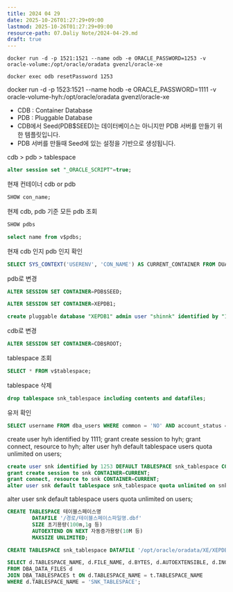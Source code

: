 ```yaml
---
title: 2024 04 29
date: 2025-10-26T01:27:29+09:00
lastmod: 2025-10-26T01:27:29+09:00
resource-path: 07.Daliy Note/2024-04-29.md
draft: true
---
```

```shell
docker run -d -p 1521:1521 --name odb -e ORACLE_PASSWORD=1253 -v oracle-volume:/opt/oracle/oradata gvenzl/oracle-xe
```

```shell
docker exec odb resetPassword 1253
```

docker run -d -p 1523:1521 --name hodb -e ORACLE_PASSWORD=1111 -v oracle-volume-hyh:/opt/oracle/oradata gvenzl/oracle-xe

- CDB : Container Database
- PDB : Pluggable Database
- CDB에서 Seed(PDB$SEED)는 데이터베이스는 아니지만 PDB 서버를 만들기 위한 템플릿입니다.
- PDB 서버를 만들때 Seed에 있는 설정을 기반으로 생성됩니다.

cdb > pdb > tablespace

```sql
alter session set "_ORACLE_SCRIPT"=true;
```

현재 컨테이너 cdb or pdb
```sql
SHOW con_name;
```

현제 cdb, pdb 기준 모든 pdb 조회
```sql
SHOW pdbs
```

```sql
select name from v$pdbs;
```

현재 cdb 인지 pdb 인지 확인
```sql
SELECT SYS_CONTEXT('USERENV', 'CON_NAME') AS CURRENT_CONTAINER FROM DUAL;
```

pdb로 변경
```sql
ALTER SESSION SET CONTAINER=PDB$SEED;
```

```sql
ALTER SESSION SET CONTAINER=XEPDB1; 
```

```sql
create pluggable database "XEPDB1" admin user "shinnk" identified by "1253";
```
cdb로 변경
```sql
ALTER SESSION SET CONTAINER=CDB$ROOT;
```

tablespace 조회
```sql
SELECT * FROM v$tablespace;
```

tablespace 삭제
```sql
drop tablespace snk_tablespace including contents and datafiles;
```

유저 확인
```sql
SELECT username FROM dba_users WHERE common = 'NO' AND account_status = 'OPEN';
```

create user hyh identified by 1111;
grant create session to hyh;
grant connect, resource to hyh;
alter user hyh default tablespace users quota unlimited on users;

```sql
create user snk identified by 1253 DEFAULT TABLESPACE snk_tablespace CONTAINER=CURRENT;
grant create session to snk CONTAINER=CURRENT;
grant connect, resource to snk CONTAINER=CURRENT;
alter user snk default tablespace snk_tablespace quota unlimited on snk_tablespace;
```
alter user snk default tablespace users quota unlimited on users;
```sql
CREATE TABLESPACE 테이블스페이스명
        DATAFILE '/경로/테이블스페이스파일명.dbf'
        SIZE 초기용량(100m,1g 등)
        AUTOEXTEND ON NEXT 자동증가용량(10M 등)
        MAXSIZE UNLIMITED;
```

```sql
CREATE TABLESPACE snk_tablespace DATAFILE '/opt/oracle/oradata/XE/XEPDB1/snk_tablespace.dbf' SIZE 1g AUTOEXTEND ON NEXT 100m MAXSIZE UNLIMITED;
```

```sql
SELECT d.TABLESPACE_NAME, d.FILE_NAME, d.BYTES, d.AUTOEXTENSIBLE, d.INCREMENT_BY, t.BLOCK_SIZE
FROM DBA_DATA_FILES d
JOIN DBA_TABLESPACES t ON d.TABLESPACE_NAME = t.TABLESPACE_NAME
WHERE d.TABLESPACE_NAME = 'SNK_TABLESPACE';
```


